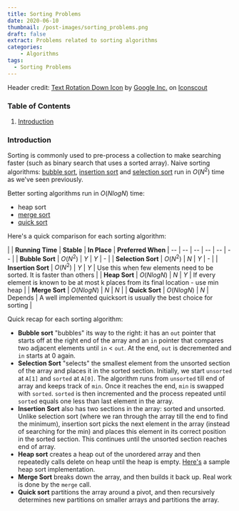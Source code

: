 ```yaml
---
title: Sorting Problems 
date: 2020-06-10
thumbnail: /post-images/sorting_problems.png
draft: false
extract: Problems related to sorting algorithms
categories: 
    - Algorithms
tags:
  - Sorting Problems
---
```


Header credit: <a href="https://iconscout.com/icons/text-rotation-down" target="_blank">Text Rotation Down Icon</a> by <a href="https://iconscout.com/contributors/google-inc">Google Inc.</a> on <a href="https://iconscout.com">Iconscout</a>

### Table of Contents

1. [Introduction](#introduction)

### Introduction

Sorting is commonly used to pre-process a collection to make searching faster (such as binary search that uses a sorted array). Naive sorting algorithms: [bubble sort](/bubble-sort/), [insertion sort](/insertion-sort/) and [selection sort](/selection-sort/) run in $O(N^2)$ time as we've seen previously. 

Better sorting algorithms run in $O(NlogN)$ time:
- heap sort
- [merge sort](/merge-sort)
- [quick sort](/quick-sort)

Here's a quick comparison for each sorting algorithm:

|  | **Running Time** | **Stable** | **In Place** | **Preferred When**
| -- | -- | -- | -- | -- | -- |
| **Bubble Sort** | $O(N^2)$ | $Y$ | $Y$ | - |
| **Selection Sort** | $O(N^2)$ | $N$ | $Y$ | - |
| **Insertion Sort** | $O(N^2)$ | $Y$ | $Y$ | Use this when few elements need to be sorted. It is faster than others |
| **Heap Sort** | $O(NlogN)$ | $N$ | $Y$ | If every element is known to be at most k places from its final location - use min heap |
| **Merge Sort** | $O(NlogN)$  | $N$ | $N$ |
| **Quick Sort** | $O(NlogN)$  | $N$ | Depends | A well implemented quicksort is usually the best choice for sorting |


Quick recap for each sorting algorithm:
- **Bubble sort** "bubbles" its way to the right: it has an `out` pointer that starts off at the right end of the array and an `in` pointer that compares two adjacent elements until `in` < `out`. At the end, `out` is decremented and `in` starts at 0 again. 
- **Selection Sort** "selects" the smallest element from the unsorted section of the array and places it in the sorted section. Initially, we start `unsorted` at `A[1]` and `sorted` at `A[0]`. The algorithm runs from `unsorted` till end of array and keeps track of `min`. Once it reaches the end, `min` is swapped with `sorted`. `sorted` is then incremented and the process repeated until `sorted` equals one less than last element in the array.
- **Insertion Sort** also has two sections in the array: sorted and unsorted. Unlike selection sort (where we ran through the array till the end to find the minimum), insertion sort picks the next element in the array (instead of searching for the min) and places this element in its correct position in the sorted section. This continues until the unsorted section reaches end of array.
- **Heap sort** creates a heap out of the unordered array and then repeatedly calls delete on heap until the heap is empty. [Here's](/heap/#sample-heap-sort) a sample heap sort implementation.
- **Merge Sort** breaks down the array, and then builds it back up. Real work is done by the `merge` call.
- **Quick sort** partitions the array around a pivot, and then recursively determines new partitions on smaller arrays and partitions the array.